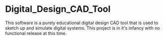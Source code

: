 # Digital_Design_CAD_Tool
This software is a purely educational digital design CAD tool that is used to sketch up and simulate digital systems. This project is in it's infancy with no functional release at this time.
